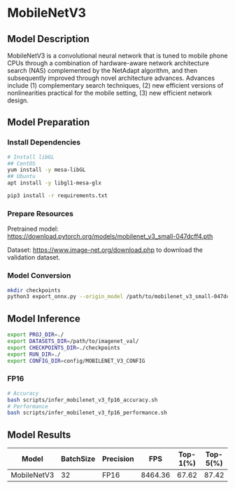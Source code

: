 # MobileNetV3

## Model Description

MobileNetV3 is a convolutional neural network that is tuned to mobile phone CPUs through a combination of hardware-aware network architecture search (NAS) complemented by the NetAdapt algorithm, and then subsequently improved through novel architecture advances. Advances include (1) complementary search techniques, (2) new efficient versions of nonlinearities practical for the mobile setting, (3) new efficient network design.

## Model Preparation

### Install Dependencies

```bash
# Install libGL
## CentOS
yum install -y mesa-libGL
## Ubuntu
apt install -y libgl1-mesa-glx

pip3 install -r requirements.txt
```

### Prepare Resources

Pretrained model: <https://download.pytorch.org/models/mobilenet_v3_small-047dcff4.pth>

Dataset: <https://www.image-net.org/download.php> to download the validation dataset.

### Model Conversion

```bash
mkdir checkpoints
python3 export_onnx.py --origin_model /path/to/mobilenet_v3_small-047dcff4.pth --output_model checkpoints/mobilenet_v3.onnx
```

## Model Inference

```bash
export PROJ_DIR=./
export DATASETS_DIR=/path/to/imagenet_val/
export CHECKPOINTS_DIR=./checkpoints
export RUN_DIR=./
export CONFIG_DIR=config/MOBILENET_V3_CONFIG
```

### FP16

```bash
# Accuracy
bash scripts/infer_mobilenet_v3_fp16_accuracy.sh
# Performance
bash scripts/infer_mobilenet_v3_fp16_performance.sh
```

## Model Results

Model       | BatchSize | Precision|   FPS    | Top-1(%) | Top-5(%)
------------|-----------|----------|----------|----------|--------
MobileNetV3 |    32     |   FP16   | 8464.36  |  67.62   | 87.42
